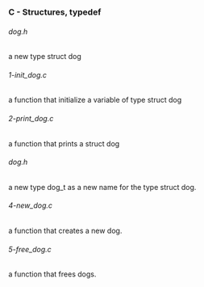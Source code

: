 ### C - Structures, typedef

###### dog.h

a new type struct dog

###### 1-init_dog.c

a function that initialize a variable of type struct dog

###### 2-print_dog.c

a function that prints a struct dog

###### dog.h

a new type dog_t as a new name for the type struct dog.

###### 4-new_dog.c

a function that creates a new dog.

###### 5-free_dog.c

a function that frees dogs.
